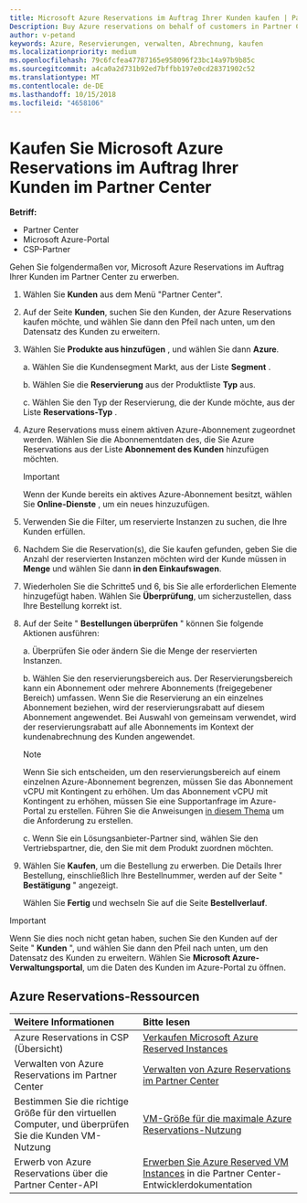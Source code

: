```yaml
---
title: Microsoft Azure Reservations im Auftrag Ihrer Kunden kaufen | Partner Center
Description: Buy Azure reservations on behalf of customers in Partner Center.
author: v-petand
keywords: Azure, Reservierungen, verwalten, Abrechnung, kaufen
ms.localizationpriority: medium
ms.openlocfilehash: 79c6fcfea47787165e958096f23bc14a97b9b85c
ms.sourcegitcommit: a4ca0a2d731b92ed7bffbb197e0cd28371902c52
ms.translationtype: MT
ms.contentlocale: de-DE
ms.lasthandoff: 10/15/2018
ms.locfileid: "4658106"
---
```

# <a name="buy-microsoft-azure-reservations-on-behalf-of-your-customers-in-partner-center"></a>Kaufen Sie Microsoft Azure Reservations im Auftrag Ihrer Kunden im Partner Center 

**Betriff:**

-  Partner Center
-  Microsoft Azure-Portal
-  CSP-Partner

Gehen Sie folgendermaßen vor, Microsoft Azure Reservations im Auftrag Ihrer Kunden im Partner Center zu erwerben.

1. Wählen Sie **Kunden** aus dem Menü "Partner Center".  

2. Auf der Seite **Kunden**, suchen Sie den Kunden, der Azure Reservations kaufen möchte, und wählen Sie dann den Pfeil nach unten, um den Datensatz des Kunden zu erweitern.  

3. Wählen Sie **Produkte aus hinzufügen** , und wählen Sie dann **Azure**. 

    a. Wählen Sie die Kundensegment Markt, aus der Liste **Segment** .

    b. Wählen Sie die **Reservierung** aus der Produktliste **Typ** aus.

    c. Wählen Sie den Typ der Reservierung, die der Kunde möchte, aus der Liste **Reservations-Typ** .

4. Azure Reservations muss einem aktiven Azure-Abonnement zugeordnet werden. Wählen Sie die Abonnementdaten des, die Sie Azure Reservations aus der Liste **Abonnement des Kunden** hinzufügen möchten. 

    >[!IMPORTANT] 
    >Wenn der Kunde bereits ein aktives Azure-Abonnement besitzt, wählen Sie **Online-Dienste** , um ein neues hinzuzufügen. 

5. Verwenden Sie die Filter, um reservierte Instanzen zu suchen, die Ihre Kunden erfüllen.  

6. Nachdem Sie die Reservation(s), die Sie kaufen gefunden, geben Sie die Anzahl der reservierten Instanzen möchten wird der Kunde müssen in **Menge** und wählen Sie dann **in den Einkaufswagen**.  

7. Wiederholen Sie die Schritte5 und 6, bis Sie alle erforderlichen Elemente hinzugefügt haben. Wählen Sie **Überprüfung**, um sicherzustellen, dass Ihre Bestellung korrekt ist.  

8. Auf der Seite " **Bestellungen überprüfen** " können Sie folgende Aktionen ausführen: 

    a. Überprüfen Sie oder ändern Sie die Menge der reservierten Instanzen.

    b. Wählen Sie den reservierungsbereich aus. Der Reservierungsbereich kann ein Abonnement oder mehrere Abonnements (freigegebener Bereich) umfassen. Wenn Sie die Reservierung an ein einzelnes Abonnement beziehen, wird der reservierungsrabatt auf diesem Abonnement angewendet. Bei Auswahl von gemeinsam verwendet, wird der reservierungsrabatt auf alle Abonnements im Kontext der kundenabrechnung des Kunden angewendet. 

     >[!NOTE]
    >Wenn Sie sich entscheiden, um den reservierungsbereich auf einem einzelnen Azure-Abonnement begrenzen, müssen Sie das Abonnement vCPU mit Kontingent zu erhöhen. Um das Abonnement vCPU mit Kontingent zu erhöhen, müssen Sie eine Supportanfrage im Azure-Portal zu erstellen. Führen Sie die Anweisungen [in diesem Thema](https://docs.microsoft.com/azure/azure-supportability/resource-manager-core-quotas-request) um die Anforderung zu erstellen.    

    c. Wenn Sie ein Lösungsanbieter-Partner sind, wählen Sie den Vertriebspartner, die, den Sie mit dem Produkt zuordnen möchten.

9. Wählen Sie **Kaufen**, um die Bestellung zu erwerben. Die Details Ihrer Bestellung, einschließlich Ihre Bestellnummer, werden auf der Seite " **Bestätigung** " angezeigt.    
     
     Wählen Sie **Fertig** und wechseln Sie auf die Seite **Bestellverlauf**. 

>[!IMPORTANT]
>Wenn Sie dies noch nicht getan haben, suchen Sie den Kunden auf der Seite " **Kunden** ", und wählen Sie dann den Pfeil nach unten, um den Datensatz des Kunden zu erweitern. Wählen Sie **Microsoft Azure-Verwaltungsportal**, um die Daten des Kunden im Azure-Portal zu öffnen.

## <a name="azure-reservations-resources"></a>Azure Reservations-Ressourcen
|**Weitere Informationen**   |**Bitte lesen**    |
|:-----------------------------|:-----------------|
|Azure Reservations in CSP (Übersicht)  | [Verkaufen Microsoft Azure Reserved Instances](azure-reservations.md) |
|Verwalten von Azure Reservations im Partner Center | [Verwalten von Azure Reservations im Partner Center](azure-reservations-manage.md)
|Bestimmen Sie die richtige Größe für den virtuellen Computer, und überprüfen Sie die Kunden VM-Nutzung   |[VM-Größe für die maximale Azure Reservations-Nutzung](azure-usage.md)   |
|Erwerb von Azure Reservations über die Partner Center-API | [Erwerben Sie Azure Reserved VM Instances](https://docs.microsoft.com/partner-center/develop/purchase-azure-reservations) in die Partner Center-Entwicklerdokumentation

 


 
